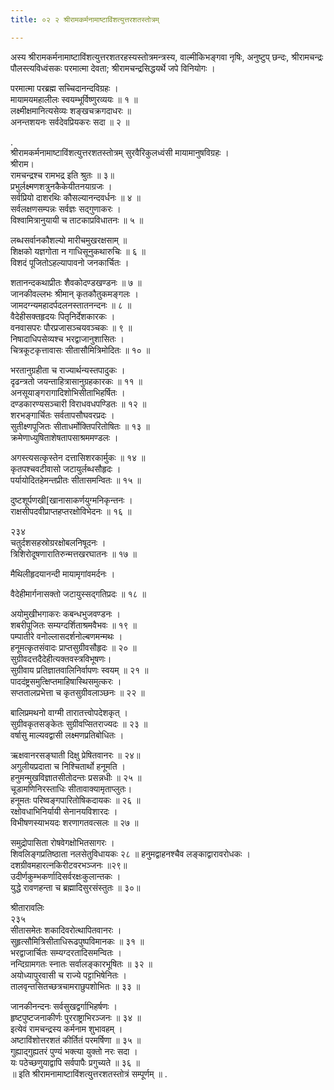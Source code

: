 ```yaml
---
title: ०२ २ श्रीरामकर्मनामाष्टाविंशत्युत्तरशतस्तोत्रम्

---
```

 
अस्य श्रीरामकर्मनामाष्टाविंशत्युत्तरशतरहस्यस्तोत्रमन्त्रस्य, वाल्मीकिभङ्गवा नृषिः, अनुष्टुप् छन्दः, श्रीरामचन्द्रः पौलस्त्यविध्वंसकः परमात्मा देवता; श्रीरामचन्द्रसिद्धयर्थे जपे विनियोगः ।  

परमात्मा परब्रह्म सच्चिदानन्दविग्रहः ।  
मायामयमहालीलः स्वयम्भूर्विष्णुरव्ययः ॥ १ ॥  
लक्ष्मीक्षमानित्यसेव्यः शङ्खचक्रगदाधरः ॥  
अनन्तशयनः सर्वदेवप्रियकरः सदा ॥ २ ॥  

.  
श्रीरामकर्मनामाष्टाविंशत्युत्तरशतस्तोत्रम् सुरवैरिकुलध्वंसी मायामानुषविग्रहः ।  
श्रीराम।  
रामचन्द्रश्च रामभद्र इति श्रुतः ॥ ३॥  
प्रभुर्लक्ष्मणशत्रुनकैकेयीतनयाग्रजः ।  
सर्वप्रियो दाशरथिः कौसल्यानन्दवर्धनः ॥ ४ ॥  
सर्वलक्षणसम्पन्नः सर्वज्ञः सद्गुणाकरः ।  
विश्वामित्रानुयायी च ताटकाप्रविधातनः ॥ ५ ॥  

लब्धसर्वानकौशल्यो मारीचमुखरक्षसाम् ॥  
शिक्षको यज्ञगोता न गाधिसूनुकथारुचिः ॥ ६ ॥  
विशदं पूजितोऽहल्यापावनो जनकार्चितः ।  

शतानन्दकथाप्रीतः शैवकोदण्डखण्डनः ॥ ७ ॥  
जानकीवल्लभः श्रीमान् कृतकौतुकमङ्गलः ।  
जामदग्न्यमहादर्पदलनस्तातनन्दनः ॥ ८ ॥  
वैदेहीसक्तहृदयः पितृनिर्देशकारकः ।  
वनवासपरः पौरप्रजासञ्चयवञ्चकः ॥ ९ ॥  
निषादाधिपसेव्यश्च भरद्वाजानुशासितः ।  
चित्रकूटकृत्तावासः सीतासौमित्रिमोदितः ॥ १० ॥  

भरतानुग्रहीता च राज्यार्थन्यस्तपादुकः ।  
दृढन्त्रतो जयन्ताहित्रासानुग्रहकारकः ॥ ११ ॥  
अनसूयाङ्गरागादिशोभिसीताभिहर्षितः ।  
दण्डकारण्यसञ्चारी विराधवधपण्डितः ॥ १२ ॥  
शरभङ्गार्चितः सर्वतापसौघवरप्रदः ।  
सुतीक्ष्णपूजितः सीताधर्मोक्तिपरितोषितः ॥ १३ ॥  
क्रमेणाध्युषिताशेषतापसाश्रममण्डलः ।  

अगस्त्यसत्कृस्तेन दत्तासिशरकार्मुकः ॥ १४ ॥  
कृतपश्चवटीवासो जटायुर्लब्धसौहृदः ।  
पर्यायोदितहेमन्तप्रीतः सीतासमन्वितः ॥ १५ ॥  

दुष्टशूर्पणखी[खानासाकर्णयुग्मनिकृन्तनः ।  
राक्षसीपदवीप्राप्तहप्तरक्षोविभेदनः ॥ १६ ॥  

२३४  
चतुर्दशसहस्रोग्ररक्षोबलनिषूदनः ।  
त्रिशिरोदूषणारातिरुन्मत्तखरघातनः ॥ १७ ॥  

मैथिलीहृदयानन्दी मायामृगांवमर्दनः ।  

वैदेहीमार्गनासक्तो जटायुस्सद्गतिप्रदः ॥ १८ ॥  

अयोमुखीभगाकरः कबन्धभुजवण्डनः ।  
शबरीपूजितः सम्यग्दर्शिताश्रमवैभवः ॥ १९ ॥  
पम्पातीरे वनोल्लासदर्शनोल्बणमन्मथः ।  
हनूमत्कृतसंवादः प्राप्तसुग्रीवसौहृदः ॥ २० ॥  
सुग्रीवदत्तदैदेहीत्यक्तवस्त्रविभूषणः।  
सुग्रीवाय प्रतिज्ञातवालिनिर्वापणः स्वयम् ॥ २१ ॥  
पाददंष्ट्रसमुत्क्षिप्तमाहिषास्थिसमुत्करः ।  
सप्ततालप्रभेत्ता च कृतसुग्रीवलाञ्छनः ॥ २२ ॥  

बालिप्रमथनो वाग्मी तारातत्त्वोपदेशकृत् ।  
सुग्रीवकृतसङ्केतः सुग्रीवप्सितराज्यदः ॥ २३ ॥  
वर्षासु माल्यवद्वासी लक्ष्मणप्रतिबोधितः ।  

ऋक्षवानरसङ्घाती दिक्षु प्रेषितवानरः ॥ २४॥  
अगुलीयप्रदाता च निश्चितार्थो हनूमति ।  
हनुमन्मुखविज्ञातसीतोदन्तः प्रसन्नधीः ॥ २५ ॥  
चूडामणिनिरस्ताधिः सीतावाक्यामृताप्लुतः।  
हनूमतः परिष्वङ्गपारितोषिकदायकः ॥ २६ ॥  
रक्षोवधाभिनिर्यायी सेनानयविशारदः ।  
विभीषणस्याभयदः शरणागतवत्सलः ॥ २७ ॥  

समुद्रोपासिता रोषवेगक्षोभितसागरः ।  
शिवलिङ्गप्रतिष्ठाता नलसेतुविधायकः २८ ॥ हनुमद्वाहनश्चैव लङ्काद्वारावरोधकः ।  
दशग्रीवमहारत्नकिरीटवरभञ्जनः ॥२९॥  
उदीर्णकुम्भकर्णादिसर्वरक्षःकुलान्तकः ।  
युद्धे रावणहन्ता च ब्रह्मादिसुरसंस्तुतः ॥ ३०॥  

श्रीतारावलिः  
२३५  
सीतासमेतः शकादिवरोत्थापितवानरः ।  
सुहृत्सौमित्रिसीताधिरूढपुष्पविमानकः ॥ ३१ ॥  
भरद्वाजार्चितः सम्यग्दरतादिसमन्वितः ।  
नन्दिग्रामगतः स्नातः सर्वालङ्कारभूषितः ॥ ३२ ॥  
अयोध्यापुरवासी च राज्ये पट्टाभिषेनितः ।  
तालवृन्तसितच्छत्रचामराछुपशोभितः ॥ ३३ ॥  

जानकीनन्दनः सर्वसुखद्वर्गाभिहर्षणः ।  
हृष्टपुष्टजनाकीर्णः पुरराष्ट्राभिरञ्जनः ॥ ३४ ॥  
इत्येवं रामचन्द्रस्य कर्मनाम शुभावहम् ।  
अष्टाविंशोत्तरशतं कीर्तितं परमर्षिणा ॥ ३५ ॥  
गुह्याद्गुह्यतरं पुण्यं भक्त्या युक्तो नरः सदा ।  
यः पठेच्छणुयाद्वापि सर्वपापैः प्रगुच्यते ॥ ३६ ॥  
॥ इति श्रीरामनामाष्टाविंशत्युत्तरशतस्तोत्रं सम्पूर्णम् ॥ .  